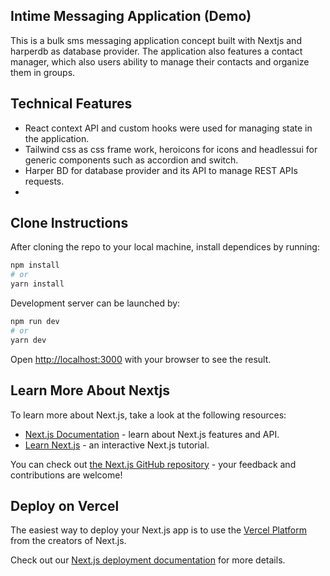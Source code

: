 
## Intime Messaging Application (Demo)

This is a bulk sms messaging application concept built with Nextjs and harperdb as database provider. 
The application also features a contact manager, which also users ability to manage their contacts and organize them in groups.


## Technical Features

* React context API and custom hooks were used for managing state in the application.
* Tailwind css as css frame work, heroicons for icons and headlessui for generic components such as accordion and switch.
* Harper BD for database provider and its API to manage REST APIs requests.
* 




## Clone Instructions

After cloning the repo to your local machine, install dependices by running: 

```bash
npm install
# or
yarn install
```

Development server can be launched by:

```bash
npm run dev
# or
yarn dev
```

Open [http://localhost:3000](http://localhost:3000) with your browser to see the result.



## Learn More About Nextjs

To learn more about Next.js, take a look at the following resources:

- [Next.js Documentation](https://nextjs.org/docs) - learn about Next.js features and API.
- [Learn Next.js](https://nextjs.org/learn) - an interactive Next.js tutorial.

You can check out [the Next.js GitHub repository](https://github.com/vercel/next.js/) - your feedback and contributions are welcome!

## Deploy on Vercel

The easiest way to deploy your Next.js app is to use the [Vercel Platform](https://vercel.com/new?utm_medium=default-template&filter=next.js&utm_source=create-next-app&utm_campaign=create-next-app-readme) from the creators of Next.js.

Check out our [Next.js deployment documentation](https://nextjs.org/docs/deployment) for more details.
